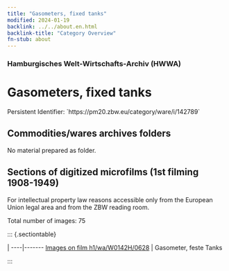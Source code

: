 ```yaml
---
title: "Gasometers, fixed tanks"
modified: 2024-01-19
backlink: ../../about.en.html
backlink-title: "Category Overview"
fn-stub: about
---
```


### Hamburgisches Welt-Wirtschafts-Archiv (HWWA)

# Gasometers, fixed tanks

<div class="hint">Persistent Identifier: `https://pm20.zbw.eu/category/ware/i/142789`</div>







## Commodities/wares archives folders





No material prepared as folder.



<a id="filmsections" />

## Sections of digitized microfilms (1st filming 1908-1949)

<p>For intellectual property law reasons accessible only from the European Union legal area and from the ZBW reading room.</p>



<p>Total number of images: 75</p>




::: {.sectiontable}

 | 
----|-------
<a class="btn" href="https://pm20.zbw.eu/film/h1/wa/W0142H/0628" rel="nofollow">Images on film h1/wa/W0142H/0628</a> | Gasometer, feste Tanks


:::
















